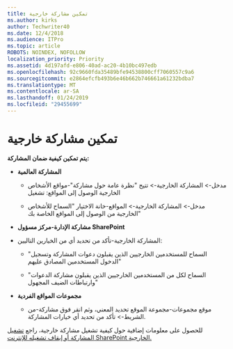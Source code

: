 ```yaml
---
title: تمكين مشاركة خارجية
ms.author: kirks
author: Techwriter40
ms.date: 12/4/2018
ms.audience: ITPro
ms.topic: article
ROBOTS: NOINDEX, NOFOLLOW
localization_priority: Priority
ms.assetid: 4d197afd-e806-40ad-ac20-4b10bc497edb
ms.openlocfilehash: 92c9660fda35489bfe94538800cff7060557c9a6
ms.sourcegitcommit: e2864efcfb493b6e46b662b746661a61232bdba7
ms.translationtype: MT
ms.contentlocale: ar-SA
ms.lasthandoff: 01/24/2019
ms.locfileid: "29455699"
---
```

# <a name="enable-external-sharing"></a>تمكين مشاركة خارجية

 **يتم تمكين كيفية ضمان المشاركة:**
  
- **المشاركة العالمية**
    
  - مدخل-\> المشاركة الخارجية-\> تتيح "نظرة عامة حول مشاركة"-مواقع الأشخاص الخارجية الوصول إلى المواقع: تشغيل
    
  - مدخل-\> المشاركة الخارجية-\> المواقع-خانة الاختيار "السماح للأشخاص الخارجية من الوصول إلى المواقع الخاصة بك"
    
- **مشاركة الإدارة-مركز مسؤول SharePoint**
    
- المشاركة الخارجية-تأكد من تحديد أي من الخيارين التاليين:
    
  - "السماح للمستخدمين الخارجيين الذين يقبلون دعوات المشاركة وتسجيل الدخول المستخدمين المصادق عليهم"
    
  - "السماح لكل من المستخدمين الخارجيين الذين يقبلون مشاركة الدعوات وارتباطات الضيف المجهول"
    
- **مجموعات المواقع الفردية**
    
  - موقع مجموعات-مجموعة الموقع تحديد المعني، وثم انقر فوق مشاركة-من الشريط-\> تأكد من تحديد أي خيارات المشاركة.
    
للحصول على معلومات إضافية حول كيفية تشغيل مشاركة خارجية، راجع [تشغيل المشاركة أو إيقاف تشغيله للإنترنت SharePoint الخارجية.](https://go.microsoft.com/fwlink/?linkid=2047681&amp;clcid=0x409)
  

